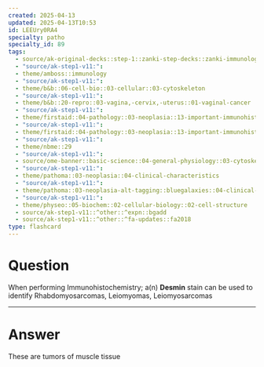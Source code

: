 ```yaml
---
created: 2025-04-13
updated: 2025-04-13T10:53
id: LEEUry0RA4
specialty: patho
specialty_id: 89
tags:
  - source/ak-original-decks::step-1::zanki-step-decks::zanki-immunology-+-general-pathology::pathoma-chapter-3-(neoplasia)
  - "source/ak-step1-v11:": 
  - theme/amboss::immunology
  - "source/ak-step1-v11:": 
  - theme/b&b::06-cell-bio::03-cellular::03-cytoskeleton
  - "source/ak-step1-v11:": 
  - theme/b&b::20-repro::03-vagina,-cervix,-uterus::01-vaginal-cancer
  - "source/ak-step1-v11:": 
  - theme/firstaid::04-pathology::03-neoplasia::13-important-immunohistochemical-stains
  - "source/ak-step1-v11:": 
  - theme/firstaid::04-pathology::03-neoplasia::13-important-immunohistochemical-stains::desmin
  - "source/ak-step1-v11:": 
  - theme/nbme::29
  - "source/ak-step1-v11:": 
  - source/ome-banner::basic-science::04-general-physiology::03-cytoskeleton
  - "source/ak-step1-v11:": 
  - theme/pathoma::03-neoplasia::04-clinical-characteristics
  - "source/ak-step1-v11:": 
  - theme/pathoma::03-neoplasia-alt-tagging::bluegalaxies::04-clinical-characteristics::immunohistochemistry
  - "source/ak-step1-v11:": 
  - theme/physeo::05-biochem::02-cellular-biology::02-cell-structure
  - source/ak-step1-v11::^other::^expn::bgadd
  - source/ak-step1-v11::^other::^fa-updates::fa2018
type: flashcard
---
```


# Question
When performing Immunohistochemistry; a(n) **Desmin** stain can be used to identify Rhabdomyosarcomas, Leiomyomas, Leiomyosarcomas

---

# Answer
These are tumors of muscle tissue